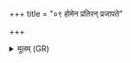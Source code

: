 +++
title = "०९ होमेन प्रतिरन् प्रजापते"

+++
<details><summary>मूलम् (GR)</summary>

होमेन प्रतिरन् प्रजापते दम्पती परि दधामि पुष्ट्या ।  
रायस्पोषं सवितर् नि यच्छ  
जरामृत्यू कृणुहि सर्ववीरौ ॥
</details>